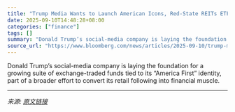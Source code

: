 ```yaml
---
title: "Trump Media Wants to Launch American Icons, Red-State REITs ETFs"
date: 2025-09-10T14:48:28+08:00
categories: ["finance"]
tags: []
summary: "Donald Trump’s social-media company is laying the foundation for a growing suite of exchange-traded funds tied to its “America First” identity, part of a broader effort to convert its retail following"
source_url: "https://www.bloomberg.com/news/articles/2025-09-10/trump-media-wants-to-launch-american-icons-red-state-reits-etfs"
---
```


Donald Trump’s social-media company is laying the foundation for a growing suite of exchange-traded funds tied to its “America First” identity, part of a broader effort to convert its retail following into financial muscle.

---

*来源: [原文链接](https://www.bloomberg.com/news/articles/2025-09-10/trump-media-wants-to-launch-american-icons-red-state-reits-etfs)*
